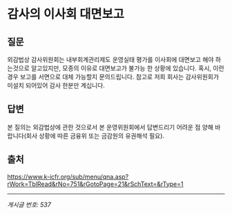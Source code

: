 # 감사의 이사회 대면보고

## 질문
외감법상 감사위원회는 내부회계관리제도 운영실태 평가를 이사회에 대면보고 해야 하는것으로 알고있지만,
모종의 이유로 대면보고가 불가능 한 상황에 있습니다.
혹시, 이런경우 보고를 서면으로 대체 가능할지 문의드립니다.
참고로 저희 회사는 감사위원회가 미설치 되어있어 감사 한분만 계십니다.

## 답변
본 질의는 외감법상에 관한 것으로서 본 운영위원회에서 답변드리기 어려운 점 양해 바랍니다(회사 상황에 따른 금융위 또는 금감원의 유권해석 필요).

## 출처
https://www.k-icfr.org/sub/menu/qna.asp?rWork=TblRead&rNo=751&rGotoPage=21&rSchText=&rType=1

---
*게시글 번호: 537*
